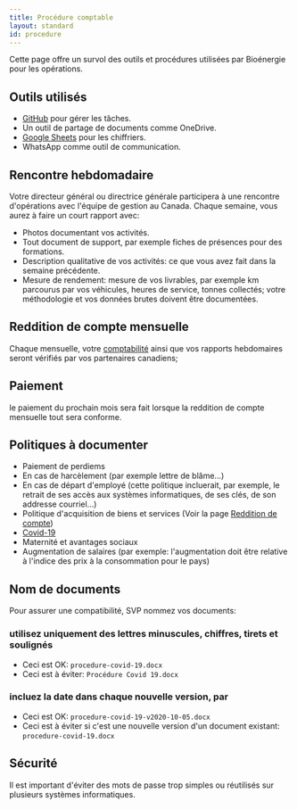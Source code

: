 ```yaml
---
title: Procédure comptable
layout: standard
id: procedure
---
```


Cette page offre un survol des outils et procédures utilisées par Bioénergie pour les opérations.

Outils utilisés
-----

* [GitHub](http://github.com) pour gérer les tâches.
* Un outil de partage de documents comme OneDrive.
* [Google Sheets](https://www.google.com/search?client=safari&rls=en&q=google+sheets&ie=UTF-8&oe=UTF-8) pour les chiffriers.
* WhatsApp comme outil de communication.

Rencontre hebdomadaire
-----

Votre directeur général ou directrice générale participera à une rencontre d'opérations avec l'équipe de gestion au Canada. Chaque semaine, vous aurez à faire un court rapport avec:

* Photos documentant vos activités.
* Tout document de support, par exemple fiches de présences pour des formations.
* Description qualitative de vos activités: ce que vous avez fait dans la semaine précédente.
* Mesure de rendement: mesure de vos livrables, par exemple km parcourus par vos véhicules, heures de service, tonnes collectés; votre méthodologie et vos données brutes doivent être documentées.

Reddition de compte mensuelle
-----

Chaque mensuelle, votre [comptabilité](/comptabilite) ainsi que vos rapports hebdomaires seront vérifiés par vos partenaires canadiens;

Paiement
-----

le paiement du prochain mois sera fait lorsque la reddition de compte mensuelle tout sera conforme.

Politiques à documenter
-----

* Paiement de perdiems
* En cas de harcèlement (par exemple lettre de blâme...)
* En cas de départ d'employé (cette politique incluerait, par exemple, le retrait de ses accès aux systèmes informatiques, de ses clés, de son addresse courriel...)
* Politique d'acquisition de biens et services (Voir la page [Reddition de compte](/reddition))
* [Covid-19](https://www.bioenergiehaiti.org/covid19/)
* Maternité et avantages sociaux
* Augmentation de salaires (par exemple: l'augmentation doit être relative à l'indice des prix à la consommation pour le pays)

Nom de documents
-----

Pour assurer une compatibilité, SVP nommez vos documents:

### utilisez uniquement des lettres minuscules, chiffres, tirets et soulignés

* Ceci est OK: `procedure-covid-19.docx`
* Ceci est à éviter: `Procédure Covid 19.docx`

### incluez la date dans chaque nouvelle version, par

* Ceci est OK: `procedure-covid-19-v2020-10-05.docx`
* Ceci est à éviter si c'est une nouvelle version d'un document existant: `procedure-covid-19.docx`

Sécurité
-----

Il est important d'éviter des mots de passe trop simples ou réutilisés sur plusieurs systèmes informatiques.
